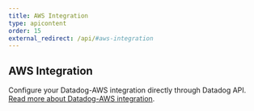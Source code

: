 ```yaml
---
title: AWS Integration
type: apicontent
order: 15
external_redirect: /api/#aws-integration
---
```


## AWS Integration

Configure your Datadog-AWS integration directly through Datadog API.
[Read more about Datadog-AWS integration][1].

[1]: /integrations/amazon_web_services
